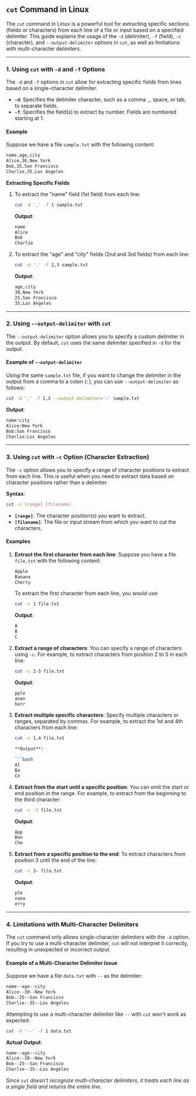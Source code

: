 `cut` Command in Linux
----------------------

The `cut` command in Linux is a powerful tool for extracting specific sections (fields or characters) from each line of a file or input based on a specified delimiter. This guide explains the usage of the `-d` (delimiter), `-f` (field), `-c` (character), and `--output-delimiter` options in `cut`, as well as limitations with multi-character delimiters.

* * * * *

### 1\. Using `cut` with `-d` and `-f` Options

The `-d` and `-f` options in `cut` allow for extracting specific fields from lines based on a single-character delimiter.

-   **`-d`**: Specifies the delimiter character, such as a comma `,`, space, or tab, to separate fields.
-   **`-f`**: Specifies the field(s) to extract by number. Fields are numbered starting at 1.

#### Example

Suppose we have a file `sample.txt` with the following content:

```bash
name,age,city
Alice,30,New York
Bob,25,San Francisco
Charlie,35,Los Angeles
```

**Extracting Specific Fields**

1.  To extract the "name" field (1st field) from each line:

    ```bash
    cut -d ',' -f 1 sample.txt
    ```

    **Output**:

    ```bash
    name
    Alice
    Bob
    Charlie
    ```

2.  To extract the "age" and "city" fields (2nd and 3rd fields) from each line:

    ```bash
    cut -d ',' -f 2,3 sample.txt
    ```

    **Output**:
    ```bash
    age,city
    30,New York
    25,San Francisco
    35,Los Angeles
    ```

* * * * *

### 2\. Using `--output-delimiter` with `cut`

The `--output-delimiter` option allows you to specify a custom delimiter in the output. By default, `cut` uses the same delimiter specified in `-d` for the output.

#### Example of `--output-delimiter`

Using the same `sample.txt` file, if you want to change the delimiter in the output from a comma to a colon (`:`), you can use `--output-delimiter` as follows:

```bash
cut -d ',' -f 1,3 --output-delimiter=':' sample.txt
```
**Output**:

```bash
name:city
Alice:New York
Bob:San Francisco
Charlie:Los Angeles
```

* * * * *

### 3\. Using `cut` with `-c` Option (Character Extraction)

The `-c` option allows you to specify a range of character positions to extract from each line. This is useful when you need to extract data based on character positions rather than a delimiter.

**Syntax**:

```bash
cut -c [range] [filename]
```

-   **`[range]`**: The character position(s) you want to extract.
-   **`[filename]`**: The file or input stream from which you want to cut the characters.

#### Examples

1.  **Extract the first character from each line**: Suppose you have a file `file.txt` with the following content:

    ```bash
    Apple
    Banana
    Cherry
    ```

    To extract the first character from each line, you would use:

    ```bash
    cut -c 1 file.txt
    ```

    **Output**:

    ```bash
    A
    B
    C
    ```
2.  **Extract a range of characters**: You can specify a range of characters using `-c`. For example, to extract characters from position 2 to 5 in each line:

    ```bash
    cut -c 2-5 file.txt
    ```

    **Output**:

    ```bash
    pple
    anan
    herr
    ```

3.  **Extract multiple specific characters**: Specify multiple characters or ranges, separated by commas. For example, to extract the 1st and 4th characters from each line:

    ```bash
    cut -c 1,4 file.txt

    **Output**:

    ```bash
    Al
    Ba
    Ce
    ```

4.  **Extract from the start until a specific position**: You can omit the start or end position in the range. For example, to extract from the beginning to the third character:

    ```bash
    cut -c -3 file.txt
    ```
    **Output**:

    ```bash
    App
    Ban
    Che
    ```

5.  **Extract from a specific position to the end**: To extract characters from position 3 until the end of the line:

    ```bash
    cut -c 3- file.txt
    ```
    **Output**:

    ```bash
    ple
    nana
    erry
    ```

* * * * *

### 4\. Limitations with Multi-Character Delimiters

The `cut` command only allows single-character delimiters with the `-d` option. If you try to use a multi-character delimiter, `cut` will not interpret it correctly, resulting in unexpected or incorrect output.

#### Example of a Multi-Character Delimiter Issue

Suppose we have a file `data.txt` with `--` as the delimiter:

```bash
name--age--city
Alice--30--New York
Bob--25--San Francisco
Charlie--35--Los Angeles
```

Attempting to use a multi-character delimiter like `--` with `cut` won't work as expected:

```bash
cut -d '--' -f 1 data.txt
```

**Actual Output**:

```bash
name--age--city
Alice--30--New York
Bob--25--San Francisco
Charlie--35--Los Angeles
```

*Since `cut` doesn't recognize multi-character delimiters, it treats each line as a single field and returns the entire line.*